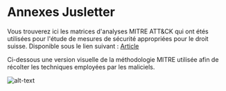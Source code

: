 # Annexes Jusletter

Vous trouverez ici les matrices d'analyses MITRE ATT&CK qui ont étés utilisées pour l'étude de mesures de sécurité appropriées pour le droit suisse. Disponible sous le lien suivant : [Article](https://jusletter.weblaw.ch/juslissues/2023/1168/portee-pratique-du-c_77707fcdb9.html)

Ci-dessous une version visuelle de la méthodologie MITRE utilisée afin de récolter les techniques employées par les maliciels.

![alt-text](https://github.com/sudo-hex/Annexes_Jusletter/blob/ec951e4451b6b7abc4bf594274823fd9e2590000/M%C3%A9thodo.png)
